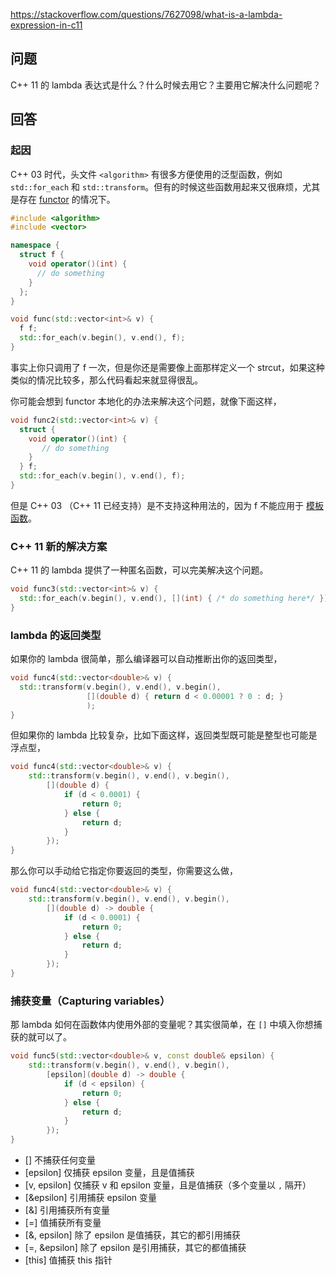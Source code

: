 <https://stackoverflow.com/questions/7627098/what-is-a-lambda-expression-in-c11>

## 问题

C++ 11 的 lambda 表达式是什么？什么时候去用它？主要用它解决什么问题呢？

## 回答

### 起因

C++ 03 时代，头文件 `<algorithm>` 有很多方便使用的泛型函数，例如 `std::for_each` 和 `std::transform`。但有的时候这些函数用起来又很麻烦，尤其是存在 [functor](https://stackoverflow.com/questions/356950/what-are-c-functors-and-their-uses) 的情况下。

```c++
#include <algorithm>
#include <vector>

namespace {
  struct f {
    void operator()(int) {
      // do something
    }
  };
}

void func(std::vector<int>& v) {
  f f;
  std::for_each(v.begin(), v.end(), f);
}
```

事实上你只调用了 f 一次，但是你还是需要像上面那样定义一个 strcut，如果这种类似的情况比较多，那么代码看起来就显得很乱。

你可能会想到 functor 本地化的办法来解决这个问题，就像下面这样，

```c++
void func2(std::vector<int>& v) {
  struct {
    void operator()(int) {
       // do something
    }
  } f;
  std::for_each(v.begin(), v.end(), f);
}
```

但是 C++ 03 （C++ 11 已经支持）是不支持这种用法的，因为 f 不能应用于 [模板函数](https://en.cppreference.com/w/cpp/language/function_template)。

### C++ 11 新的解决方案

C++ 11 的 lambda 提供了一种匿名函数，可以完美解决这个问题。

```c++
void func3(std::vector<int>& v) {
  std::for_each(v.begin(), v.end(), [](int) { /* do something here*/ });
}
```

### lambda 的返回类型

如果你的 lambda 很简单，那么编译器可以自动推断出你的返回类型，

```c++
void func4(std::vector<double>& v) {
  std::transform(v.begin(), v.end(), v.begin(),
                 [](double d) { return d < 0.00001 ? 0 : d; }
                 );
}
```

但如果你的 lambda 比较复杂，比如下面这样，返回类型既可能是整型也可能是浮点型，

```c++
void func4(std::vector<double>& v) {
    std::transform(v.begin(), v.end(), v.begin(),
        [](double d) {
            if (d < 0.0001) {
                return 0;
            } else {
                return d;
            }
        });
}
```

那么你可以手动给它指定你要返回的类型，你需要这么做，

```c++
void func4(std::vector<double>& v) {
    std::transform(v.begin(), v.end(), v.begin(),
        [](double d) -> double {
            if (d < 0.0001) {
                return 0;
            } else {
                return d;
            }
        });
}
```

### 捕获变量（Capturing variables）

那 lambda 如何在函数体内使用外部的变量呢？其实很简单，在 `[]` 中填入你想捕获的就可以了。

```c++
void func5(std::vector<double>& v, const double& epsilon) {
    std::transform(v.begin(), v.end(), v.begin(),
        [epsilon](double d) -> double {
            if (d < epsilon) {
                return 0;
            } else {
                return d;
            }
        });
}
```

- [] 不捕获任何变量
- [epsilon] 仅捕获 epsilon 变量，且是值捕获
- [v, epsilon] 仅捕获 v 和 epsilon 变量，且是值捕获（多个变量以 `,` 隔开）
- [&epsilon] 引用捕获 epsilon 变量
- [&] 引用捕获所有变量
- [=] 值捕获所有变量
- [&, epsilon] 除了 epsilon 是值捕获，其它的都引用捕获
- [=, &epsilon] 除了 epsilon 是引用捕获，其它的都值捕获
- [this] 值捕获 this 指针


